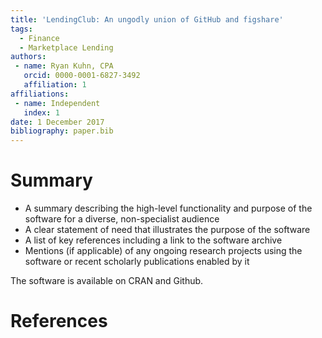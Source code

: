 ```yaml
---
title: 'LendingClub: An ungodly union of GitHub and figshare'
tags:
  - Finance
  - Marketplace Lending
authors:
 - name: Ryan Kuhn, CPA
   orcid: 0000-0001-6827-3492
   affiliation: 1
affiliations:
 - name: Independent
   index: 1
date: 1 December 2017
bibliography: paper.bib
---
```


# Summary 

- A summary describing the high-level functionality and purpose of the software
for a diverse, non-specialist audience
- A clear statement of need that illustrates the purpose of the software
- A list of key references including a link to the software archive
- Mentions (if applicable) of any ongoing research projects using the software
or recent scholarly publications enabled by it

The software is available on CRAN and Github.

# References  